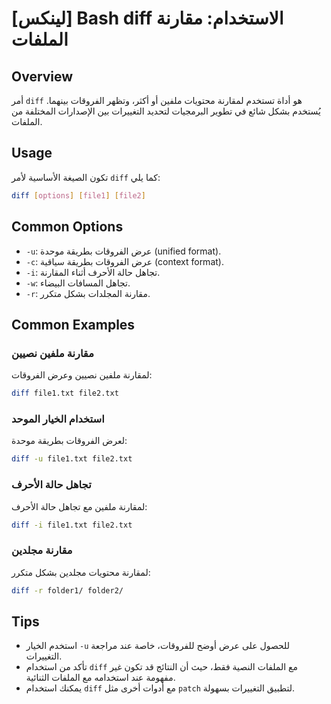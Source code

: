 # [لينكس] Bash diff الاستخدام: مقارنة الملفات

## Overview
أمر `diff` هو أداة تستخدم لمقارنة محتويات ملفين أو أكثر، وتظهر الفروقات بينهما. يُستخدم بشكل شائع في تطوير البرمجيات لتحديد التغييرات بين الإصدارات المختلفة من الملفات.

## Usage
تكون الصيغة الأساسية لأمر `diff` كما يلي:

```bash
diff [options] [file1] [file2]
```

## Common Options
- `-u`: عرض الفروقات بطريقة موحدة (unified format).
- `-c`: عرض الفروقات بطريقة سياقية (context format).
- `-i`: تجاهل حالة الأحرف أثناء المقارنة.
- `-w`: تجاهل المسافات البيضاء.
- `-r`: مقارنة المجلدات بشكل متكرر.

## Common Examples
### مقارنة ملفين نصيين
لمقارنة ملفين نصيين وعرض الفروقات:

```bash
diff file1.txt file2.txt
```

### استخدام الخيار الموحد
لعرض الفروقات بطريقة موحدة:

```bash
diff -u file1.txt file2.txt
```

### تجاهل حالة الأحرف
لمقارنة ملفين مع تجاهل حالة الأحرف:

```bash
diff -i file1.txt file2.txt
```

### مقارنة مجلدين
لمقارنة محتويات مجلدين بشكل متكرر:

```bash
diff -r folder1/ folder2/
```

## Tips
- استخدم الخيار `-u` للحصول على عرض أوضح للفروقات، خاصة عند مراجعة التغييرات.
- تأكد من استخدام `diff` مع الملفات النصية فقط، حيث أن النتائج قد تكون غير مفهومة عند استخدامه مع الملفات الثنائية.
- يمكنك استخدام `diff` مع أدوات أخرى مثل `patch` لتطبيق التغييرات بسهولة.